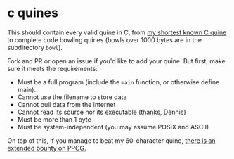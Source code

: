 # c quines

This should contain every valid quine in C, from [my shortest known C quine](https://codegolf.stackexchange.com/a/122856/61563) to complete code bowling quines (bowls over 1000 bytes are in the subdirectory `bowl`).

Fork and PR or open an issue if you'd like to add your quine. But first, make sure it meets the requirements:

 - Must be a full program (include the `main` function, or otherwise define main).
 - Cannot use the filename to store data
 - Cannot pull data from the internet
 - Cannot read its source nor its executable ([thanks, Dennis](https://codegolf.stackexchange.com/a/122136/61563))
 - Must be more than 1 byte
 - Must be system-independent (you may assume POSIX and ASCII)

On top of this, if you manage to beat my 60-character quine, [there is an extended bounty on PPCG.](https://codegolf.meta.stackexchange.com/a/12581/61563)
